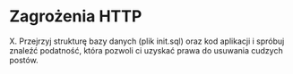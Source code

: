 # Zagrożenia HTTP

X. Przejrzyj strukturę bazy danych (plik init.sql) oraz kod aplikacji i spróbuj znaleźć podatność, która pozwoli ci uzyskać prawa do usuwania cudzych postów.
